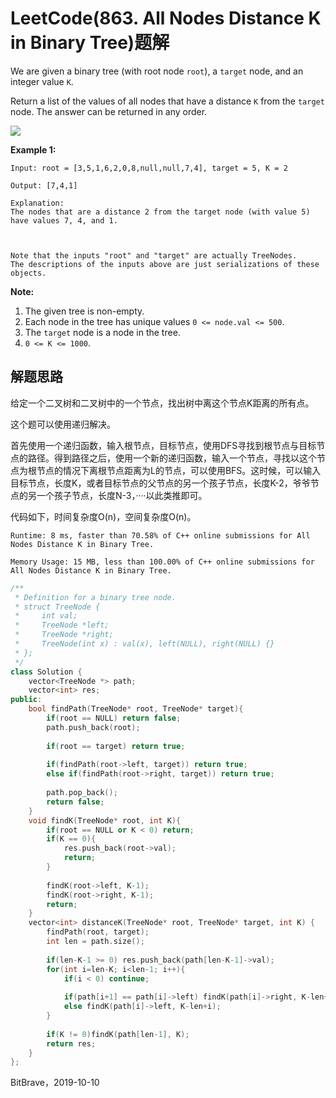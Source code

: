 # LeetCode(863. All Nodes Distance K in Binary Tree)题解

We are given a binary tree (with root node `root`), a `target` node, and an integer value `K`.

Return a list of the values of all nodes that have a distance `K` from the `target` node.  The answer can be returned in any order.

 ![](https://s3-lc-upload.s3.amazonaws.com/uploads/2018/06/28/sketch0.png)

**Example 1:**

```
Input: root = [3,5,1,6,2,0,8,null,null,7,4], target = 5, K = 2

Output: [7,4,1]

Explanation: 
The nodes that are a distance 2 from the target node (with value 5)
have values 7, 4, and 1.



Note that the inputs "root" and "target" are actually TreeNodes.
The descriptions of the inputs above are just serializations of these objects.
```

 

**Note:**

1. The given tree is non-empty.
2. Each node in the tree has unique values `0 <= node.val <= 500`.
3. The `target` node is a node in the tree.
4. `0 <= K <= 1000`.

## 解题思路

给定一个二叉树和二叉树中的一个节点，找出树中离这个节点K距离的所有点。

这个题可以使用递归解决。

首先使用一个递归函数，输入根节点，目标节点，使用DFS寻找到根节点与目标节点的路径。得到路径之后，使用一个新的递归函数，输入一个节点，寻找以这个节点为根节点的情况下离根节点距离为L的节点，可以使用BFS。这时候，可以输入目标节点，长度K，或者目标节点的父节点的另一个孩子节点，长度K-2，爷爷节点的另一个孩子节点，长度N-3，····以此类推即可。

代码如下，时间复杂度O(n)，空间复杂度O(n)。

`Runtime: 8 ms, faster than 70.58% of C++ online submissions for All Nodes Distance K in Binary Tree.`

`Memory Usage: 15 MB, less than 100.00% of C++ online submissions for All Nodes Distance K in Binary Tree.`

```C++
/**
 * Definition for a binary tree node.
 * struct TreeNode {
 *     int val;
 *     TreeNode *left;
 *     TreeNode *right;
 *     TreeNode(int x) : val(x), left(NULL), right(NULL) {}
 * };
 */
class Solution {
    vector<TreeNode *> path;
    vector<int> res;
public:
    bool findPath(TreeNode* root, TreeNode* target){
        if(root == NULL) return false;
        path.push_back(root);
        
        if(root == target) return true;        
        
        if(findPath(root->left, target)) return true;
        else if(findPath(root->right, target)) return true;
        
        path.pop_back();
        return false;
    }
    void findK(TreeNode* root, int K){
        if(root == NULL or K < 0) return;
        if(K == 0){
            res.push_back(root->val);
            return;
        }
        
        findK(root->left, K-1);
        findK(root->right, K-1);
        return;
    } 
    vector<int> distanceK(TreeNode* root, TreeNode* target, int K) {
        findPath(root, target);
        int len = path.size();
        
        if(len-K-1 >= 0) res.push_back(path[len-K-1]->val);
        for(int i=len-K; i<len-1; i++){
            if(i < 0) continue;
            
            if(path[i+1] == path[i]->left) findK(path[i]->right, K-len+i);
            else findK(path[i]->left, K-len+i);
        }
        
        if(K != 0)findK(path[len-1], K);
        return res;
    }
};
```

BitBrave，2019-10-10